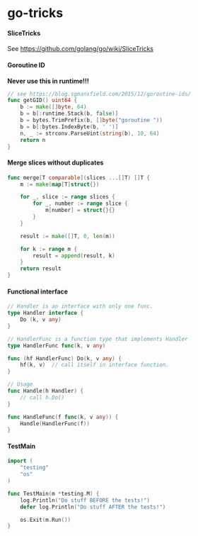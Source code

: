 # go-tricks

#### SliceTricks
See https://github.com/golang/go/wiki/SliceTricks

#### Goroutine ID
**Never use this in runtime!!!**
``` go
// see https://blog.sgmansfield.com/2015/12/goroutine-ids/
func getGID() uint64 {
    b := make([]byte, 64)
    b = b[:runtime.Stack(b, false)]
    b = bytes.TrimPrefix(b, []byte("goroutine "))
    b = b[:bytes.IndexByte(b, ' ')]
    n, _ := strconv.ParseUint(string(b), 10, 64)
    return n
}
```

#### Merge slices without duplicates
``` go
func merge[T comparable](slices ...[]T) []T {
	m := make(map[T]struct{})

	for _, slice := range slices {
		for _, number := range slice {
			m[number] = struct{}{}
		}
	}

	result := make([]T, 0, len(m))

	for k := range m {
		result = append(result, k)
	}
	return result
}
```

#### Functional interface
```go
// Handler is an interface with only one func.
type Handler interface {
    Do (k, v any)
}

// HandlerFunc is a function type that implements Handler
type HandlerFunc func(k, v any)

func (hf HandlerFunc) Do(k, v any) {
    hf(k, v)  // call itself in interface function. 
}

// Usage
func Handle(h Handler) {
    // call h.Do()
}

func HandleFunc(f func(k, v any)) {
    Handle(HandlerFunc(f))
}
```

#### TestMain
```go
import (
    "testing"
    "os"
)

func TestMain(m *testing.M) {
    log.Println("Do stuff BEFORE the tests!")
    defer log.Println("Do stuff AFTER the tests!")

    os.Exit(m.Run())
}
```
